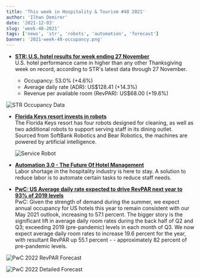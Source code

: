 ```yaml
---
title: 'This week in Hospitality & Tourism #48 2021'
author: 'Ilhan Demirer'
date: '2021-12-03'
slug: 'week-48-2021'
tags: ['news', 'str', 'robots', 'automation', 'forecast']
banner: '2021-week-48-occupancy.png'
---
```


- **[STR: U.S. hotel results for week ending 27 November](https://str.com/press-release/str-us-hotel-results-week-ending-27-november)**  
   U.S. hotel performance came in higher than any other Thanksgiving week on record, according to STR's latest data through 27 November.

  - Occupancy: 53.0% (+4.6%)
  - Average daily rate (ADR): US$128.41 (+14.3%)
  - Revenue per available room (RevPAR): US$68.00 (+19.6%)

![STR Occupancy Data](/images/blogimages/2021-week-48-occupancy.png)

- **[Florida Keys resort invests in robots](https://www.hotelmanagement.net/tech/florida-keys-resort-invests-robots)**  
  The Florida Keys resort has four robots designed for cleaning, as well as two additional robots to support serving staff in its dining outlet. Sourced from SoftBank Robotics and Bear Robotics, the machines are powered by artificial intelligence.

  ![Service Robot](https://qtxasset.com/cdn-cgi/image/w=200,h=112,f=auto,fit=crop,g=0.5x0.5/https://qtxasset.com/quartz/qcloud1/media/image/PhotoCredit_Hawks%20Cay%20Resort.jpg?VersionId=eJMSpOROlHEColQqDWmo.3A.8zk9gOIN)

- **[Automation 3.0 - The Future Of Hotel Management](https://www.hospitalitynet.org/news/4107789.html)**  
  Labor shortage in the hospitality industry is here to stay. A solution to reduce labor is to automate certain tasks to reduce staff needs.

- **[PwC: US Average daily rate expected to drive RevPAR next year to 93% of 2019 levels](https://www.hospitalitynet.org/news/4107694.html)**  
  PwC: Given the strength of demand during the summer, we expect annual occupancy for US hotels this year to remain consistent with our May 2021 outlook, increasing to 57.1 percent. The bigger story is the significant lift in average daily room rates during the back half of Q2 and Q3; exceeding 2019 (pre-pandemic) levels in each month of Q3. We now expect average daily room rates to increase 19.6 percent for the year, with resultant RevPAR up 55.1 percent - - approximately 82 percent of pre-pandemic levels.

![PwC 2022 RevPAR Forecast](/images/blogimages/2021-week-48-PwC-2022-Forecast.png)

![PwC 2022 Detailed Forecast](/images/blogimages/2021-week-48-PwC-2022-Detailed-Forecast.png)
